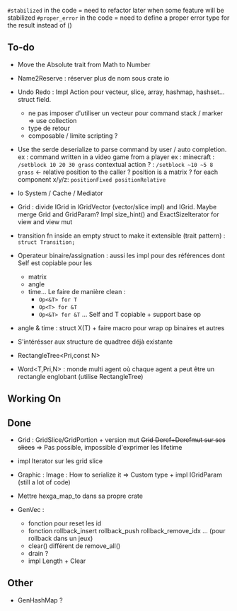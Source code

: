 `#stabilized` in the code = need to refactor later when some feature will be stabilized
`#proper_error` in the code = need to define a proper error type for the result instead of ()

## To-do

-  Move the Absolute trait from Math to Number

- Name2Reserve : réserver plus de nom sous crate io

- Undo Redo : Impl Action pour vecteur, slice, array, hashmap, hashset... struct field.
    - ne pas imposer d'utiliser un vecteur pour command stack / marker => use collection 
    - type de retour
    - composable / limite scripting ?

- Use the serde deserialize to parse command by user / auto completion. ex : command written in a video game from a player
ex : minecraft : `/setblock 10 20 30 grass`
contextual action ? : `/setblock ~10 ~5 8 grass` <- relative position to the caller ?
position is a matrix ? for each component x/y/z: `positionFixed positionRelative`

- Io System / Cache / Mediator


- Grid : divide IGrid in IGridVector (vector/slice impl) and IGrid. Maybe merge Grid and GridParam?
Impl size_hint() and ExactSizeIterator for view and view mut

- transition fn inside an empty struct to make it extensible (trait pattern) : `struct Transition;`

- Operateur binaire/assignation : aussi les impl pour des références dont Self est copiable pour les
    - matrix
    - angle
    - time...
    Le faire de manière clean : 
        - `Op<&T> for T`
        - `Op<T> for &T`
        - `Op<&T> for &T`
        ... Self and T copiable + support base op

- angle & time : struct X<T>(T) + faire macro pour wrap op binaires et autres

- S'intérésser aux structure de quadtree déjà existante
- RectangleTree<Pri,const N>
- Word<T,Pri,N> : monde multi agent où chaque agent a peut être un rectangle englobant (utilise RectangleTree)


## Working On

## Done

- Grid : GridSlice/GridPortion + version mut
~~Grid Deref+Derefmut sur ses slices~~ => Pas possible, impossible d'exprimer les lifetime
+ impl Iterator sur les grid slice

- Graphic : Image : How to serialize it => Custom type + impl IGridParam (still a lot of code)
- Mettre hexga_map_to dans sa propre crate

- GenVec : 
    - fonction pour reset les id
    - fonction rollback_insert rollback_push rollback_remove_idx ... (pour rollback dans un jeux)
    - clear() différent de remove_all()
    - drain ?
    - impl Length + Clear

## Other

- GenHashMap ?
